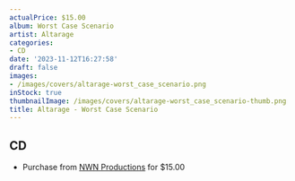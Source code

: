 ```yaml
---
actualPrice: $15.00
album: Worst Case Scenario
artist: Altarage
categories:
- CD
date: '2023-11-12T16:27:58'
draft: false
images:
- /images/covers/altarage-worst_case_scenario.png
inStock: true
thumbnailImage: /images/covers/altarage-worst_case_scenario-thumb.png
title: Altarage - Worst Case Scenario
---
```


## CD
* Purchase from [NWN Productions](http://shop.nwnprod.com/index.php?route=product/product&path=93&product_id=43348&sort=pd.name&order=ASC) for $15.00
